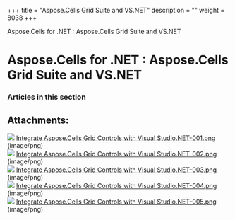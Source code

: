 +++
title = "Aspose.Cells Grid Suite and VS.NET" 
description = "" 
weight = 8038 
+++

Aspose.Cells for .NET : Aspose.Cells Grid Suite and VS.NET  

# Aspose.Cells for .NET : Aspose.Cells Grid Suite and VS.NET


### Articles in this section

           

## Attachments:

![](https://docs2.aspose.com/cells/net/images/icons/bullet_blue.gif) [Integrate Aspose.Cells Grid Controls with Visual Studio.NET-001.png](https://docs2.aspose.com/cells/net/attachments/5018401/5114811.png) (image/png)  
![](https://docs2.aspose.com/cells/net/images/icons/bullet_blue.gif) [Integrate Aspose.Cells Grid Controls with Visual Studio.NET-002.png](https://docs2.aspose.com/cells/net/attachments/5018401/5114812.png) (image/png)  
![](https://docs2.aspose.com/cells/net/images/icons/bullet_blue.gif) [Integrate Aspose.Cells Grid Controls with Visual Studio.NET-003.png](https://docs2.aspose.com/cells/net/attachments/5018401/5114809.png) (image/png)  
![](https://docs2.aspose.com/cells/net/images/icons/bullet_blue.gif) [Integrate Aspose.Cells Grid Controls with Visual Studio.NET-004.png](https://docs2.aspose.com/cells/net/attachments/5018401/5114810.png) (image/png)  
![](https://docs2.aspose.com/cells/net/images/icons/bullet_blue.gif) [Integrate Aspose.Cells Grid Controls with Visual Studio.NET-005.png](https://docs2.aspose.com/cells/net/attachments/5018401/5114807.png) (image/png)  

